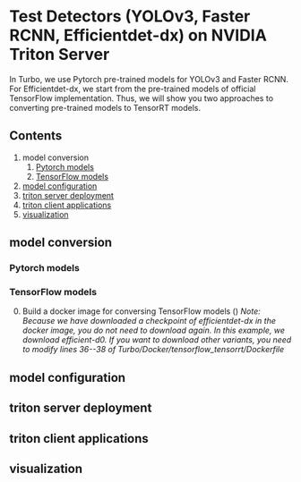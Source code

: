 # Test Detectors (YOLOv3, Faster RCNN, Efficientdet-dx) on NVIDIA Triton Server
In Turbo, we use Pytorch pre-trained models for YOLOv3 and Faster RCNN. For Efficientdet-dx, we start from the pre-trained models of official TensorFlow implementation. Thus, we will show you two approaches to converting pre-trained models to TensorRT models.
## Contents
1. model conversion
   1. [Pytorch models](#pytorch-models)
   2. [TensorFlow models](#tensorflow-models)
2. [model configuration](#model-configuration)
3. [triton server deployment](#triton-server-deployment)
4. [triton client applications](#triton-client-applications)
5. [visualization](#visualization)
## model conversion
### Pytorch models
### TensorFlow models
0. Build a docker image for conversing TensorFlow models ()
<em>Note: Because we have downloaded a checkpoint of efficientdet-dx in the docker image, you do not need to download again. In this example, we download efficient-d0. If you want to download other variants, you need to modify lines 36--38 of Turbo/Docker/tensorflow_tensorrt/Dockerfile</em> 
## model configuration
## triton server deployment
## triton client applications
## visualization